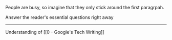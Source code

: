 People are busy, so imagine that they only stick around the first paragrpah.

Answer the reader's essential questions right away

---

Understanding of [[0 - Google's Tech Writing]]
